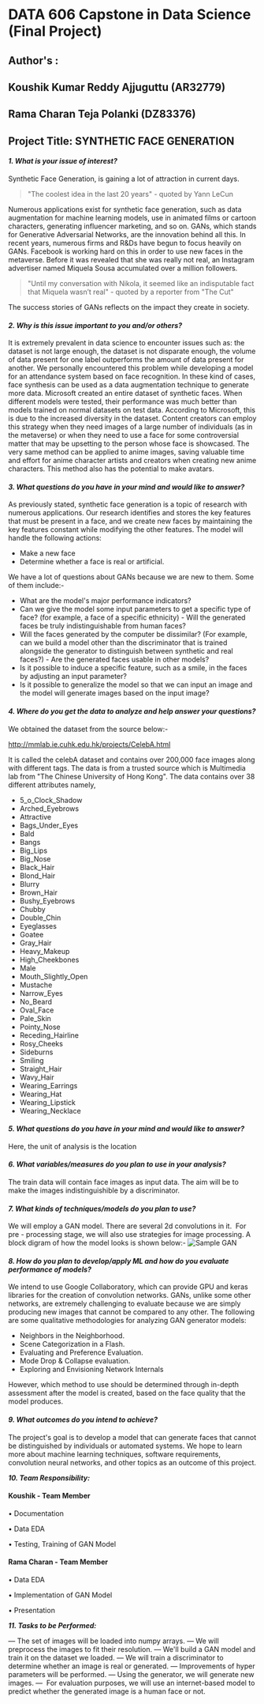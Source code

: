 # DATA 606 Capstone in Data Science (Final Project)

## Author's : 
## Koushik Kumar Reddy Ajjuguttu (AR32779)
## Rama Charan Teja Polanki (DZ83376)

## Project Title:  SYNTHETIC FACE GENERATION

#### _1. What is your issue of interest?_

Synthetic Face Generation, is gaining a lot of attraction in current days.
> "The coolest idea in the last 20 years" - quoted by Yann LeCun

 Numerous applications exist for synthetic face generation, such as data augmentation for machine learning models, use in animated films or cartoon characters, generating influencer marketing, and so on. GANs, which stands for Generative Adversarial Networks, are the innovation behind all this.
In recent years, numerous firms and R&Ds have begun to focus heavily on GANs. Facebook is working hard on this in order to use new faces in the metaverse. Before it was revealed that she was really not real, an Instagram advertiser named Miquela Sousa accumulated over a million followers.

 >"Until my conversation with Nikola, it seemed like an indisputable fact that Miquela wasn’t real" - quoted by a reporter from "The Cut"
 
 The success stories of GANs reflects on the impact they create in society.
 
#### _2. Why is this issue important to you and/or others?_

It is extremely prevalent in data science to encounter issues such as: the dataset is not large enough, the dataset is not disparate enough, the volume of data present for one label outperforms the amount of data present for another. We personally encountered this problem while developing a model for an attendance system based on face recognition. In these kind of cases, face synthesis can be used as a data augmentation technique to generate more data. Microsoft created an entire dataset of synthetic faces. When different models were tested, their performance was much better than models trained on normal datasets on test data. According to Microsoft, this is due to the increased diversity in the dataset.
Content creators can employ this strategy when they need images of a large number of individuals (as in the metaverse) or when they need to use a face for some controversial matter that may be upsetting to the person whose face is showcased. The very same method can be applied to anime images, saving valuable time and effort for anime character artists and creators when creating new anime characters. This method also has the potential to make avatars.
 
#### _3. What questions do you have in your mind and would like to answer?_

As previously stated, synthetic face generation is a topic of research with numerous applications. Our research identifies and stores the key features that must be present in a face, and we create new faces by maintaining the key features constant while modifying the other features. The model will handle the following actions:

- Make a new face
- Determine whether a face is real or artificial.

We have a lot of questions about GANs because we are new to them. Some of them include:-

- What are the model's major performance indicators?
- Can we give the model some input parameters to get a specific type of face? (for example, a face of a specific ethnicity) - Will the generated faces be truly indistinguishable from human faces?
- Will the faces generated by the computer be dissimilar?
(For example, can we build a model other than the discriminator that is trained alongside the generator to distinguish between synthetic and real faces?) - Are the generated faces usable in other models?
- Is it possible to induce a specific feature, such as a smile, in the faces by adjusting an input parameter?
- Is it possible to generalize the model so that we can input an image and the model will generate images based on the input image?
 

#### _4. Where do you get the data to analyze and help answer your questions?_

We obtained the dataset from the source below:-

http://mmlab.ie.cuhk.edu.hk/projects/CelebA.html

It is called the celebA dataset and contains over 200,000 face images along with different tags.
The data is from a trusted source which is Multimedia lab from "The Chinese University of Hong Kong".
The data contains over 38 different attributes namely, 
- 5_o_Clock_Shadow
- Arched_Eyebrows
- Attractive
- Bags_Under_Eyes
- Bald
- Bangs
- Big_Lips
- Big_Nose
- Black_Hair
- Blond_Hair
- Blurry
- Brown_Hair
- Bushy_Eyebrows
- Chubby
- Double_Chin
- Eyeglasses
- Goatee
- Gray_Hair
- Heavy_Makeup
- High_Cheekbones
- Male
- Mouth_Slightly_Open
- Mustache
- Narrow_Eyes
- No_Beard
- Oval_Face
- Pale_Skin
- Pointy_Nose
- Receding_Hairline
- Rosy_Cheeks
- Sideburns
- Smiling
- Straight_Hair
- Wavy_Hair
- Wearing_Earrings
- Wearing_Hat
- Wearing_Lipstick
- Wearing_Necklace

#### _5. What questions do you have in your mind and would like to answer?_

Here, the unit of analysis is the location

#### _6. What variables/measures do you plan to use in your analysis?_

The train data will contain face images as input data. 
The aim will be to make the images indistinguishible by a discriminator.

#### _7. What kinds of techniques/models do you plan to use?_

We will employ a GAN model.
There are several 2d convolutions in it. 
For pre - processing stage, we will also use strategies for image processing.
A block digram of how the model looks is shown below:-
![Sample GAN](https://miro.medium.com/max/1050/1*XKanAdkjQbg1eDDMF2-4ow.png)

#### _8. How do you plan to develop/apply ML and how do you evaluate performance of models?_

We intend to use Google Collaboratory, which can provide GPU and keras libraries for the creation of convolution networks.
GANs, unlike some other networks, are extremely challenging to evaluate because we are simply producing new images that cannot be compared to any other.
The following are some qualitative methodologies for analyzing GAN generator models:
- Neighbors in the Neighborhood.
- Scene Categorization in a Flash.
- Evaluating and Preference Evaluation.
- Mode Drop & Collapse evaluation.
- Exploring and Envisioning Network Internals

However, which method to use should be determined through in-depth assessment after the model is created, based on the face quality that the model produces.

#### _9. What outcomes do you intend to achieve?_

The project's goal is to develop a model that can generate faces that cannot be distinguished by individuals or automated systems. We hope to learn more about machine learning techniques, software requirements, convolution neural networks, and other topics as an outcome of this project.


**_10. Team Responsibility:_**

 #### Koushik - Team Member

• Documentation

• Data EDA

• Testing, Training of GAN Model

#### Rama Charan - Team Member

• Data EDA

• Implementation of GAN Model

• Presentation

**_11. Tasks to be Performed:_**

— The set of images will be loaded into numpy arrays.
— We will preprocess the images to fit their resolution.
— We'll build a GAN model and train it on the dataset we loaded.
— We will train a discriminator to determine whether an image is real or generated.
— Improvements of hyper parameters will be performed.
— Using the generator, we will generate new images.
—  For evaluation purposes, we will use an internet-based model to predict whether the generated image is a human face or not.
